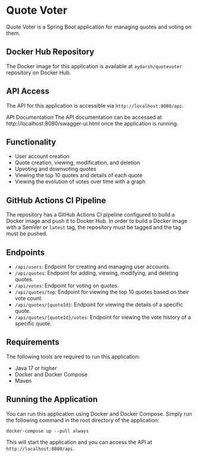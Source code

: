 # Quote Voter
Quote Voter is a Spring Boot application for managing quotes and voting on them.

## Docker Hub Repository
The Docker image for this application is available at `aydarsh/quotevoter` repository on Docker Hub.

## API Access
The API for this application is accessible via `http://localhost:8080/api`.

API Documentation
The API documentation can be accessed at http://localhost:8080/swagger-ui.html once the application is running.

## Functionality
- User account creation
- Quote creation, viewing, modification, and deletion
- Upvoting and downvoting quotes
- Viewing the top 10 quotes and details of each quote
- Viewing the evolution of votes over time with a graph

## GitHub Actions CI Pipeline
The repository has a GitHub Actions CI pipeline configured to build a Docker image and push it to Docker Hub. In order to build a Docker image with a SemVer or `latest` tag, the repository must be tagged and the tag must be pushed.

## Endpoints
- `/api/users`: Endpoint for creating and managing user accounts.
- `/api/quotes`: Endpoint for adding, viewing, modifying, and deleting quotes.
- `/api/votes`: Endpoint for voting on quotes.
- `/api/quotes/top`: Endpoint for viewing the top 10 quotes based on their vote count.
- `/api/quotes/{quoteId}`: Endpoint for viewing the details of a specific quote.
- `/api/quotes/{quoteId}/votes`: Endpoint for viewing the vote history of a specific quote.

## Requirements
The following tools are required to run this application:
- Java 17 or higher
- Docker and Docker Compose
- Maven

## Running the Application
You can run this application using Docker and Docker Compose. Simply run the following command in the root directory of the application:
```
docker-compose up --pull always
```
This will start the application and you can access the API at `http://localhost:8080/api`.
